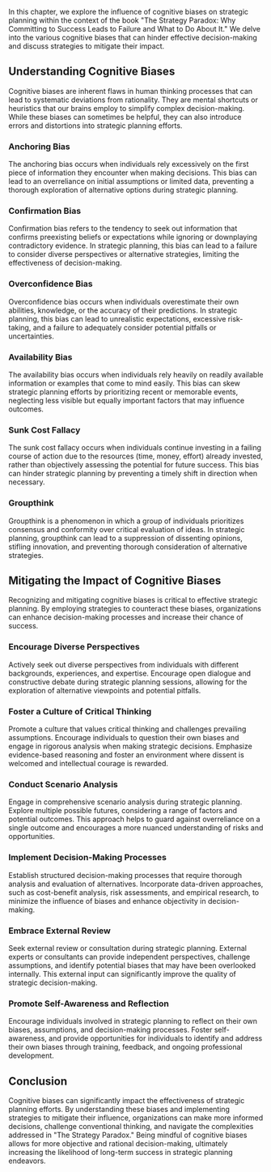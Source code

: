 
In this chapter, we explore the influence of cognitive biases on strategic planning within the context of the book "The Strategy Paradox: Why Committing to Success Leads to Failure and What to Do About It." We delve into the various cognitive biases that can hinder effective decision-making and discuss strategies to mitigate their impact.

Understanding Cognitive Biases
------------------------------

Cognitive biases are inherent flaws in human thinking processes that can lead to systematic deviations from rationality. They are mental shortcuts or heuristics that our brains employ to simplify complex decision-making. While these biases can sometimes be helpful, they can also introduce errors and distortions into strategic planning efforts.

### Anchoring Bias

The anchoring bias occurs when individuals rely excessively on the first piece of information they encounter when making decisions. This bias can lead to an overreliance on initial assumptions or limited data, preventing a thorough exploration of alternative options during strategic planning.

### Confirmation Bias

Confirmation bias refers to the tendency to seek out information that confirms preexisting beliefs or expectations while ignoring or downplaying contradictory evidence. In strategic planning, this bias can lead to a failure to consider diverse perspectives or alternative strategies, limiting the effectiveness of decision-making.

### Overconfidence Bias

Overconfidence bias occurs when individuals overestimate their own abilities, knowledge, or the accuracy of their predictions. In strategic planning, this bias can lead to unrealistic expectations, excessive risk-taking, and a failure to adequately consider potential pitfalls or uncertainties.

### Availability Bias

The availability bias occurs when individuals rely heavily on readily available information or examples that come to mind easily. This bias can skew strategic planning efforts by prioritizing recent or memorable events, neglecting less visible but equally important factors that may influence outcomes.

### Sunk Cost Fallacy

The sunk cost fallacy occurs when individuals continue investing in a failing course of action due to the resources (time, money, effort) already invested, rather than objectively assessing the potential for future success. This bias can hinder strategic planning by preventing a timely shift in direction when necessary.

### Groupthink

Groupthink is a phenomenon in which a group of individuals prioritizes consensus and conformity over critical evaluation of ideas. In strategic planning, groupthink can lead to a suppression of dissenting opinions, stifling innovation, and preventing thorough consideration of alternative strategies.

Mitigating the Impact of Cognitive Biases
-----------------------------------------

Recognizing and mitigating cognitive biases is critical to effective strategic planning. By employing strategies to counteract these biases, organizations can enhance decision-making processes and increase their chance of success.

### Encourage Diverse Perspectives

Actively seek out diverse perspectives from individuals with different backgrounds, experiences, and expertise. Encourage open dialogue and constructive debate during strategic planning sessions, allowing for the exploration of alternative viewpoints and potential pitfalls.

### Foster a Culture of Critical Thinking

Promote a culture that values critical thinking and challenges prevailing assumptions. Encourage individuals to question their own biases and engage in rigorous analysis when making strategic decisions. Emphasize evidence-based reasoning and foster an environment where dissent is welcomed and intellectual courage is rewarded.

### Conduct Scenario Analysis

Engage in comprehensive scenario analysis during strategic planning. Explore multiple possible futures, considering a range of factors and potential outcomes. This approach helps to guard against overreliance on a single outcome and encourages a more nuanced understanding of risks and opportunities.

### Implement Decision-Making Processes

Establish structured decision-making processes that require thorough analysis and evaluation of alternatives. Incorporate data-driven approaches, such as cost-benefit analysis, risk assessments, and empirical research, to minimize the influence of biases and enhance objectivity in decision-making.

### Embrace External Review

Seek external review or consultation during strategic planning. External experts or consultants can provide independent perspectives, challenge assumptions, and identify potential biases that may have been overlooked internally. This external input can significantly improve the quality of strategic decision-making.

### Promote Self-Awareness and Reflection

Encourage individuals involved in strategic planning to reflect on their own biases, assumptions, and decision-making processes. Foster self-awareness, and provide opportunities for individuals to identify and address their own biases through training, feedback, and ongoing professional development.

Conclusion
----------

Cognitive biases can significantly impact the effectiveness of strategic planning efforts. By understanding these biases and implementing strategies to mitigate their influence, organizations can make more informed decisions, challenge conventional thinking, and navigate the complexities addressed in "The Strategy Paradox." Being mindful of cognitive biases allows for more objective and rational decision-making, ultimately increasing the likelihood of long-term success in strategic planning endeavors.
